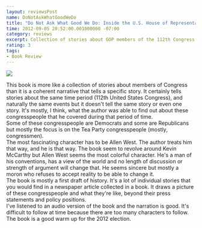 ```yaml
---
layout: reviewsPost
name: DoNotAskWhatGoodWeDo
title: "Do Not Ask What Good We Do: Inside the U.S. House of Representatives"
time: 2012-09-05 20:52:00.001000000 -07:00
category: reviews
excerpt: Collection of stories about GOP members of the 112th Congress
rating: 3
tags:
- Book Review
---
```

<img class="imageOnRight" src="{{ site.imgFolder_reviews }}{{ page.name }}/DoNotAskWhatGoodWeDoCover.jpg">

<div class="stars" title="{{ page.rating }} Stars" data-percent="{{ page.rating }}"></div>

This book is more like a collection of stories about members of Congress than it is a coherent narrative that tells a specific story. It certainly tells stories about the same time period (112th United States Congress), and naturally the same events but it doesn't tell the same story or even one story. It's mostly, I think, what the author was able to find out about these congresspeople that he covered during that period of time.  
Some of these congresspeople are Democrats and some are Republicans but mostly the focus is on the Tea Party congresspeople (mostly, congressmen).  
The most fascinating character has to be Allen West. The author treats him that way, and he is that way. The book seem to revolve around Kevin McCarthy but Allen West seems the most colorful character. He's a man of his conventions, has a view of the world and no length of discussion or strength of argument will change that. He seems sincere but mostly a moron who refuses to accept reality to be able to change it.  
The book is mostly a first draft of history. It's a lot of individual stories that you would find in a newspaper article collected in a book. It draws a picture of these congresspeople and what they're like, beyond their press statements and policy positions.  
I've listened to an audio version of the book and the narration is good. It's difficult to follow at time because there are too many characters to follow.  
The book is a good warm up for the 2012 election.  